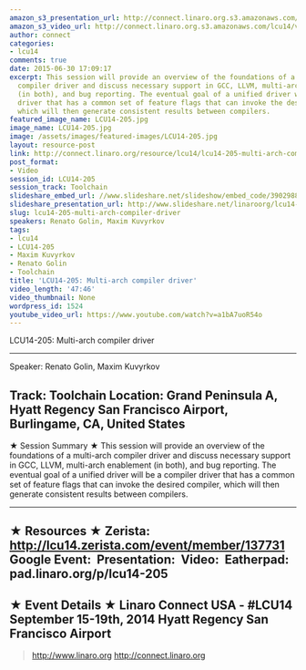 ```yaml
---
amazon_s3_presentation_url: http://connect.linaro.org.s3.amazonaws.com/hkg15/Videos/09-16-Tuesday/LCU14-205.pdf
amazon_s3_video_url: http://connect.linaro.org.s3.amazonaws.com/lcu14/videos/09-16-Tuesday/LCU14-205-+Multi-arch+compiler+driver.mp4
author: connect
categories:
- lcu14
comments: true
date: 2015-06-30 17:09:17
excerpt: This session will provide an overview of the foundations of a multi-arch
  compiler driver and discuss necessary support in GCC, LLVM, multi-arch enablement
  (in both), and bug reporting. The eventual goal of a unified driver will be a compiler
  driver that has a common set of feature flags that can invoke the desired compiler,
  which will then generate consistent results between compilers.
featured_image_name: LCU14-205.jpg
image_name: LCU14-205.jpg
image: /assets/images/featured-images/LCU14-205.jpg
layout: resource-post
link: http://connect.linaro.org/resource/lcu14/lcu14-205-multi-arch-compiler-driver/
post_format:
- Video
session_id: LCU14-205
session_track: Toolchain
slideshare_embed_url: //www.slideshare.net/slideshow/embed_code/39029880
slideshare_presentation_url: http://www.slideshare.net/linaroorg/lcu14-205-multiarch-compiler-driver
slug: lcu14-205-multi-arch-compiler-driver
speakers: Renato Golin, Maxim Kuvyrkov
tags:
- lcu14
- LCU14-205
- Maxim Kuvyrkov
- Renato Golin
- Toolchain
title: 'LCU14-205: Multi-arch compiler driver'
video_length: '47:46'
video_thumbnail: None
wordpress_id: 1524
youtube_video_url: https://www.youtube.com/watch?v=a1bA7uoR54o
---
```


LCU14-205: Multi-arch compiler driver

---------------------------------------------------

Speaker: Renato Golin, Maxim Kuvyrkov

Track: Toolchain
Location: Grand Peninsula A, Hyatt Regency San Francisco Airport, Burlingame, CA, United States
---------------------------------------------------

★ Session Summary ★
This session will provide an overview of the foundations of a multi-arch compiler driver and discuss necessary support in GCC, LLVM, multi-arch enablement (in both), and bug reporting. The eventual goal of a unified driver will be a compiler driver that has a common set of feature flags that can invoke the desired compiler, which will then generate consistent results between compilers.

---------------------------------------------------

★ Resources ★
Zerista: http://lcu14.zerista.com/event/member/137731
Google Event: 
Presentation: 
Video: 
Eatherpad: pad.linaro.org/p/lcu14-205
---------------------------------------------------

★ Event Details ★
Linaro Connect USA - #LCU14
September 15-19th, 2014
Hyatt Regency San Francisco Airport
---------------------------------------------------

> http://www.linaro.org
> http://connect.linaro.org
